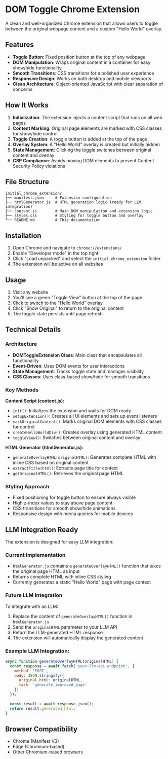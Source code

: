 # DOM Toggle Chrome Extension

A clean and well-organized Chrome extension that allows users to toggle between the original webpage content and a custom "Hello World" overlay.

## Features

- **Toggle Button**: Fixed position button at the top of any webpage
- **DOM Manipulation**: Wraps original content in a container for easy show/hide functionality
- **Smooth Transitions**: CSS transitions for a polished user experience
- **Responsive Design**: Works on both desktop and mobile viewports
- **Clean Architecture**: Object-oriented JavaScript with clear separation of concerns

## How It Works

1. **Initialization**: The extension injects a content script that runs on all web pages
2. **Content Marking**: Original page elements are marked with CSS classes for show/hide control
3. **Toggle Creation**: A toggle button is added at the top of the page
4. **Overlay System**: A "Hello World" overlay is created but initially hidden
5. **State Management**: Clicking the toggle switches between original content and overlay
6. **CSP Compliance**: Avoids moving DOM elements to prevent Content Security Policy violations

## File Structure

```
initial_chrome_extension/
├── manifest.json     # Extension configuration
├── htmlGenerator.js  # HTML generation logic (ready for LLM integration)
├── content.js        # Main DOM manipulation and extension logic
├── styles.css        # Styling for toggle button and overlay
└── README.md         # This documentation
```

## Installation

1. Open Chrome and navigate to `chrome://extensions/`
2. Enable "Developer mode" in the top right
3. Click "Load unpacked" and select the `initial_chrome_extension` folder
4. The extension will be active on all websites

## Usage

1. Visit any website
2. You'll see a green "Toggle View" button at the top of the page
3. Click to switch to the "Hello World" overlay
4. Click "Show Original" to return to the original content
5. The toggle state persists until page refresh

## Technical Details

### Architecture

- **DOMToggleExtension Class**: Main class that encapsulates all functionality
- **Event-Driven**: Uses DOM events for user interactions
- **State Management**: Tracks toggle state and manages visibility
- **CSS Classes**: Uses class-based show/hide for smooth transitions

### Key Methods

**Content Script (content.js):**
- `init()`: Initializes the extension and waits for DOM ready
- `setupExtension()`: Creates all UI elements and sets up event listeners
- `markOriginalContent()`: Marks original DOM elements with CSS classes for control
- `createHelloWorldDiv()`: Creates overlay using generated HTML content
- `toggleView()`: Switches between original content and overlay

**HTML Generator (htmlGenerator.js):**
- `generateOverlayHTML(originalHTML)`: Generates complete HTML with inline CSS based on original content
- `extractTitle(html)`: Extracts page title for context
- `getOriginalHTML()`: Retrieves the original page HTML

### Styling Approach

- Fixed positioning for toggle button to ensure always visible
- High z-index values to stay above page content
- CSS transitions for smooth show/hide animations
- Responsive design with media queries for mobile devices

## LLM Integration Ready

The extension is designed for easy LLM integration:

### Current Implementation
- `htmlGenerator.js` contains a `generateOverlayHTML()` function that takes the original page HTML as input
- Returns complete HTML with inline CSS styling
- Currently generates a static "Hello World" page with page context

### Future LLM Integration
To integrate with an LLM:
1. Replace the content of `generateOverlayHTML()` function in `htmlGenerator.js`
2. Send the `originalHTML` parameter to your LLM API
3. Return the LLM-generated HTML response
4. The extension will automatically display the generated content

### Example LLM Integration:
```javascript
async function generateOverlayHTML(originalHTML) {
  const response = await fetch('your-llm-api-endpoint', {
    method: 'POST',
    body: JSON.stringify({
      original_html: originalHTML,
      task: 'generate_improved_page'
    })
  });
  
  const result = await response.json();
  return result.generated_html;
}
```

## Browser Compatibility

- Chrome (Manifest V3)
- Edge (Chromium-based)
- Other Chromium-based browsers
